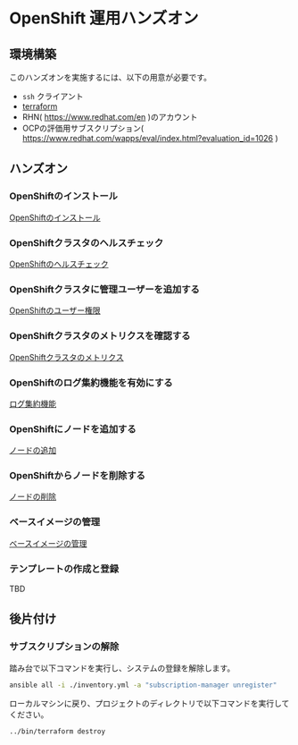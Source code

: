 # OpenShift 運用ハンズオン

## 環境構築

このハンズオンを実施するには、以下の用意が必要です。

* `ssh` クライアント
* [terraform](https://www.terraform.io/)
* RHN( https://www.redhat.com/en )のアカウント
* OCPの評価用サブスクリプション( https://www.redhat.com/wapps/eval/index.html?evaluation_id=1026 )

## ハンズオン

### OpenShiftのインストール

[OpenShiftのインストール](/docs/install.md)

### OpenShiftクラスタのヘルスチェック

[OpenShiftのヘルスチェック](/docs/cluster_health.md)

### OpenShiftクラスタに管理ユーザーを追加する

[OpenShiftのユーザー権限](/docs/add_admin.md)

### OpenShiftクラスタのメトリクスを確認する

[OpenShiftクラスタのメトリクス](/docs/metrics.md)

### OpenShiftのログ集約機能を有効にする

[ログ集約機能](/docs/logging.md)

### OpenShiftにノードを追加する

[ノードの追加](/docs/add_node.md)

### OpenShiftからノードを削除する

[ノードの削除](/docs/delete_node.md)

### ベースイメージの管理

[ベースイメージの管理](/docs/base_image.md)

### テンプレートの作成と登録

TBD

## 後片付け

### サブスクリプションの解除

踏み台で以下コマンドを実行し、システムの登録を解除します。

```bash
ansible all -i ./inventory.yml -a "subscription-manager unregister"
```

ローカルマシンに戻り、プロジェクトのディレクトリで以下コマンドを実行してください。

```bash
../bin/terraform destroy
```
